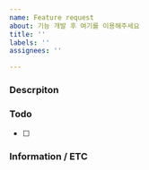 ```yaml
---
name: Feature request
about: 기능 개발 후 여기를 이용해주세요
title: ''
labels: ''
assignees: ''

---
```


### Descrpiton

### Todo
- [ ] 

### Information / ETC

